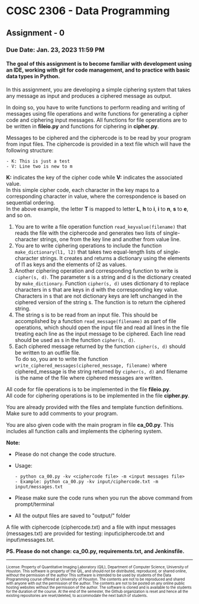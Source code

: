 # COSC 2306 - Data Programming 
## Assignment - 0 ##

### Due Date: Jan. 23, 2023 11:59 PM ###

#### The goal of this assignment is to become familiar with development using an IDE, working with git for code management, and to practice with basic data types in Python.  ####

In this assignment, you are developing a simple ciphering system that takes any message as input and produces a ciphered message as output. 

In doing so, you have to write functions to perform reading and writing of messages using file operations and write functions for generating a cipher code and ciphering input messages.
All functions for file operations are to be written in **fileio.py** and functions for ciphering in **cipher.py**.

Messages to be ciphered and the ciphercode is to be read by your program from input files.
The ciphercode is provided in a text file which will have the following structure:

    - K: This is just a test
    - V: Line two is new to m
**K:** indicates the key of the cipher code while **V:** indicates the associated value.  
In this simple cipher code, each character in the key maps to a corresponding character in value, 
where the correspondence is based on sequential ordering.  
In the above example, the letter **T** is mapped to letter **L**, **h** to **i**, **i** to **n**, **s** to **e**, and so on.
1. You are to write a file operation function `read_keyvalue(filename)` that reads the file with the ciphercode and 
generates two lists of single-character strings, one from the key line and another from value line.
2. You are to write ciphering operations to include the function `make_dictionary(l1, l2)` that takes two equal-length lists 
of single-character strings. It creates and returns a dictionary using the elements of l1 as keys and the elements of l2 as values. 
3. Another ciphering operation and corresponding function to write is `cipher(s, d)`.  The parameter s is a string and d is the dictionary created by `make_dictionary`. 
Function `cipher(s, d)` uses dictionary d to replace characters in s that are keys in d with the corresponding key value. 
Characters in s that are not dictionary keys are left unchanged in the ciphered version of the string s. 
The function is to return the ciphered string. 
4. The string s is to be read from an input file.  This should be accomplished by a function `read_message(filename)` 
as part of file operations, which should open the input file and read all lines in the file treating each 
line as the input message to be ciphered.  Each line read should be used as s in the function `cipher(s, d)`.
5. Each ciphered message returned by the function `cipher(s, d)` should be written to an outfile file.  
To do so, you are to write the function `write_ciphered_messages(ciphered_message, filename)` where 
ciphered_message is the string returned by `cipher(s, d)` and filename is the name of the file where 
ciphered messages are written.

All code for file operations is to be implemented in the file **fileio.py**.  
All code for ciphering operations is to be implemented in the file **cipher.py**.

You are already provided with the files and template function definitions.  
Make sure to add comments to your program. 

You are also given code with the main program in file **ca_00.py**.  This includes all function calls and implements the ciphering system.

**Note:**
   
  - Please do not change the code structure.
  - Usage:
   
        - python ca_00.py -kv <ciphercode file> -m <input messages file>
        - Example: python ca_00.py -kv input/ciphercode.txt -m input/messages.txt
  - Please make sure the code runs when you run the above command from prompt/terminal
  - All the output files are saved to "output/" folder

A file with ciphercode (ciphercode.txt) and a file with input messages (messages.txt) are 
provided for testing: input\ciphercode.txt and input\messages.txt.<br>

**PS. Please do not change: ca_00.py, requirements.txt, and Jenkinsfile.**


-----------------------

<sub><sup>
License: Property of Quantitative Imaging Laboratory (QIL), Department of Computer Science, University of Houston. This software is property of the QIL, and should not be distributed, reproduced, or shared online, without the permission of the author This software is intended to be used by students of the Data Programming course offered at University of Houston. The contents are not to be reproduced and shared with anyone with out the permission of the author. The contents are not to be posted on any online public hosting websites without the permission of the author. The software is cloned and is available to the students for the duration of the course. At the end of the semester, the Github organization is reset and hence all the existing repositories are reset/deleted, to accommodate the next batch of students.
</sub></sup>


